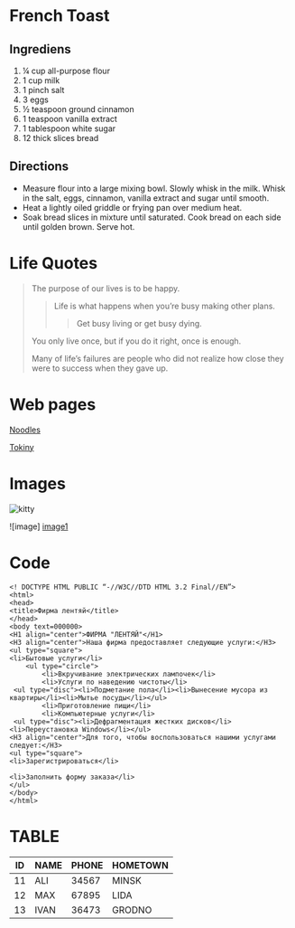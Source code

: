 
# French Toast

## Ingrediens

1. ¼ cup all-purpose flour
2. 1 cup milk
3. 1 pinch salt
4. 3 eggs
5. ½ teaspoon ground cinnamon
6. 1 teaspoon vanilla extract
7. 1 tablespoon white sugar
8. 12 thick slices bread

## Directions

* Measure flour into a large mixing bowl. Slowly whisk in the milk. Whisk in the salt, eggs, cinnamon, vanilla extract and sugar until smooth.
* Heat a lightly oiled griddle or frying pan over medium heat.
* Soak bread slices in mixture until saturated. Cook bread on each side until golden brown. Serve hot.

# Life Quotes

> The purpose of our lives is to be happy.
>> Life is what happens when you’re busy making other plans.
>>> Get busy living or get busy dying.
>
> You only live once, but if you do it right, once is enough.
>
> Many of life’s failures are people who did not realize how close they were to success when they gave up.

# Web pages

[Noodles](https://noodles.by/r/noodles)

[Tokiny](https://tokiny.by/?utm_source=google&utm_medium=cpc&utm_campaign=tokiny&utm_content=tokiny&utm_term=%2Btokiny&roistat_referrer=&roistat_pos=&roistat=google14_g_109824465093_469021139229_%2Btokiny&gclid=CjwKCAjw_L6LBhBbEiwA4c46ug0u49umh5wD7y4nnBcU0T2AaXew4o7m2hRIJzC_V-aXqyLuUhxEzhoCmYMQAvD_BwE)

# Images

![kitty](//https://www.google.by/url?sa=i&url=https%3A%2F%2Fwww.sostav.ru%2Fpublication%2Fservis-yula-predlagaet-novyj-servis-yula-kotiki-36467.html&psig=AOvVaw0RfATtZetX1sslIfgMOxlI&ust=1634818757395000&source=images&cd=vfe&ved=0CAsQjRxqFwoTCKibo8z82PMCFQAAAAAdAAAAABAO)

![image] [image1]

[image1]: //https://www.spletnik.ru/img/__post/68/68cd2b706c1fe59dc8df7e58a1655546_300.jpg
# Code

```
<! DOCTYPE HTML PUBLIC “-//W3C//DTD HTML 3.2 Final//EN”>
<html>
<head>
<title>Фирма лентяй</title>
</head>
<body text=000000>
<H1 align="center">ФИРМА "ЛЕНТЯЙ"</H1>
<H3 align="center">Наша фирма предоставляет следующие услуги:</H3>
<ul type="square">
<li>Бытовые услуги</li>
    <ul type="circle">
        <li>Вкручивание электрических лампочек</li>
        <li>Услуги по наведению чистоты</li>
 <ul type="disc"><li>Подметание пола</li><li>Вынесение мусора из квартиры</li><li>Мытье посуды</li></ul>
        <li>Приготовление пищи</li>
        <li>Компьютерные услуги</li>
 <ul type="disc"><li>Дефрагментация жестких дисков</li><li>Переустановка Windows</li></ul> 
<H3 align="center">Для того, чтобы воспользоваться нашими услугами следует:</H3>
<ul type="square">
<li>Зарегистрироваться</li>

<li>Заполнить форму заказа</li>
</ul>
</body>
</html>
```

# TABLE

| ID | NAME | PHONE | HOMETOWN |
|----|------|-------|----------|
| 11 | ALI  | 34567 |  MINSK   |
| 12 | MAX  | 67895 |  LIDA    |
| 13 | IVAN | 36473 |  GRODNO  |
